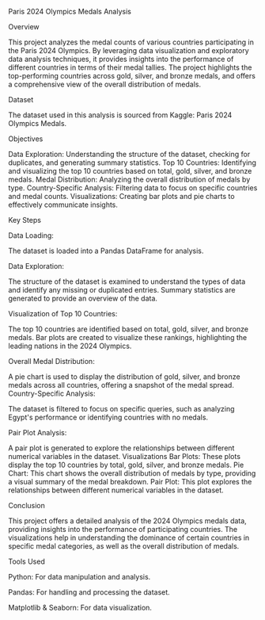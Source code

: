 Paris 2024 Olympics Medals Analysis

Overview

This project analyzes the medal counts of various countries participating in the Paris 2024 Olympics. By leveraging data visualization and exploratory data analysis techniques, it provides insights into the performance of different countries in terms of their medal tallies. The project highlights the top-performing countries across gold, silver, and bronze medals, and offers a comprehensive view of the overall distribution of medals.

Dataset

The dataset used in this analysis is sourced from Kaggle: Paris 2024 Olympics Medals.

Objectives

Data Exploration: Understanding the structure of the dataset, checking for duplicates, and generating summary statistics.
Top 10 Countries: Identifying and visualizing the top 10 countries based on total, gold, silver, and bronze medals.
Medal Distribution: Analyzing the overall distribution of medals by type.
Country-Specific Analysis: Filtering data to focus on specific countries and medal counts.
Visualizations: Creating bar plots and pie charts to effectively communicate insights.

Key Steps

Data Loading:

The dataset is loaded into a Pandas DataFrame for analysis.

Data Exploration:

The structure of the dataset is examined to understand the types of data and identify any missing or duplicated entries.
Summary statistics are generated to provide an overview of the data.

Visualization of Top 10 Countries:

The top 10 countries are identified based on total, gold, silver, and bronze medals.
Bar plots are created to visualize these rankings, highlighting the leading nations in the 2024 Olympics.

Overall Medal Distribution:

A pie chart is used to display the distribution of gold, silver, and bronze medals across all countries, offering a snapshot of the medal spread.
Country-Specific Analysis:

The dataset is filtered to focus on specific queries, such as analyzing Egypt's performance or identifying countries with no medals.

Pair Plot Analysis:

A pair plot is generated to explore the relationships between different numerical variables in the dataset.
Visualizations
Bar Plots: These plots display the top 10 countries by total, gold, silver, and bronze medals.
Pie Chart: This chart shows the overall distribution of medals by type, providing a visual summary of the medal breakdown.
Pair Plot: This plot explores the relationships between different numerical variables in the dataset.

Conclusion

This project offers a detailed analysis of the 2024 Olympics medals data, providing insights into the performance of participating countries. The visualizations help in understanding the dominance of certain countries in specific medal categories, as well as the overall distribution of medals.

Tools Used

Python: For data manipulation and analysis.

Pandas: For handling and processing the dataset.

Matplotlib & Seaborn: For data visualization.
